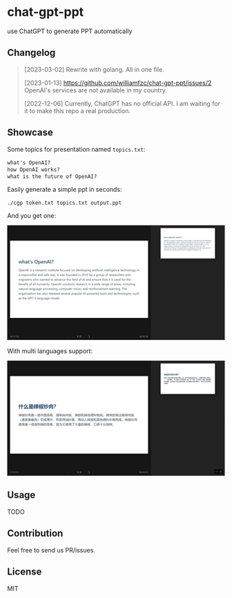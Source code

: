 # chat-gpt-ppt

use ChatGPT to generate PPT automatically

## Changelog

> [2023-03-02] Rewrite with golang. All in one file.
>
> [2023-01-13] https://github.com/williamfzc/chat-gpt-ppt/issues/2 OpenAI's services are not available in my country.
>
> [2022-12-06] Currently, ChatGPT has no official API. I am waiting for it to make this repo a real production.

## Showcase

Some topics for presentation named `topics.txt`:

```
what's OpenAI?
how OpenAI works?
what is the future of OpenAI?
```

Easily generate a simple ppt in seconds:

```
./cgp token.txt topics.txt output.ppt
```

And you get one:

![](./example/sample.png)

With multi languages support:

![](./example/sample-chi.png)

## Usage

TODO

## Contribution

Feel free to send us PR/issues.

## License

MIT
